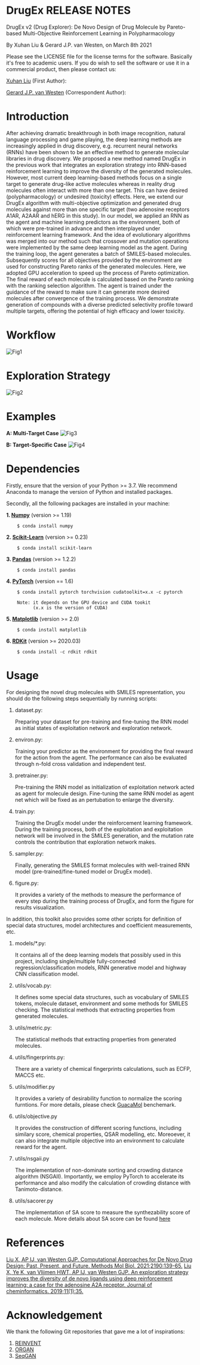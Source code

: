 DrugEx RELEASE NOTES
====================

DrugEx v2 (Drug Explorer): De Novo Design of Drug Molecule by Pareto-based Multi-Objective Reinforcement Learning in Polypharmacology

By Xuhan Liu & Gerard J.P. van Westen, on March 8th 2021

Please see the LICENSE file for the license terms for the software. Basically it's free to academic users. If you do wish to sell the software or use it in a commercial product, then please contact us:

   [Xuhan Liu](mailto:x.liu@lacdr.leidenuniv.nl) (First Author): 

   [Gerard J.P. van Westen](mailto:gerard@lacdr.leidenuniv.nl) (Correspondent Author): 

Introduction
=============
After achieving dramatic breakthrough in both image recognition, 
natural language processing and game playing, the deep learning methods 
are increasingly applied in drug discovery, e.g. recurrent neural 
networks (RNNs) have been shown to be an effective method to generate 
molecular libraries in drug discovery. We proposed a new method named 
DrugEx in the previous work that integrates an exploration strategy 
into RNN-based reinforcement learning to improve the diversity of the 
generated molecules. However, most current deep learning-based methods 
focus on a single target to generate drug-like active molecules whereas 
in reality drug molecules often interact with more than one target. 
This can have desired (polypharmacology) or undesired (toxicity) effects. 
Here, we extend our DrugEx algorithm with multi-objective optimization 
and generated drug molecules against more than one specific target 
(two adenosine receptors A1AR, A2AAR and hERG in this study). 
In our model, we applied an RNN as the agent and machine learning 
predictors as the environment, both of which were pre-trained in advance 
and then interplayed under reinforcement learning framework. And the idea 
of evolutionary algorithms was merged into our method such that crossover 
and mutation operations were implemented by the same deep learning model 
as the agent. During the training loop, the agent generates a batch of 
SMILES-based molecules. Subsequently scores for all objectives provided 
by the environment are used for constructing Pareto ranks of the generated 
molecules. Here, we adopted GPU acceleration to speed up the process of 
Pareto optimization. The final reward of each molecule is calculated 
based on the Pareto ranking with the ranking selection algorithm. The agent 
is trained under the guidance of the reward to make sure it can generate 
more desired molecules after convergence of the training process. We 
demonstrate generation of compounds with a diverse predicted selectivity 
profile toward multiple targets, offering the potential of high efficacy 
and lower toxicity.

Workflow
========
![Fig1](figures/fig_1.png)

Exploration Strategy
====================
![Fig2](figures/fig_2.png)

Examples
=========
**A: Multi-Target Case**
![Fig3](figures/fig_3A.png)

**B: Target-Specific Case**
![Fig4](figures/fig_3B.png)

Dependencies
============
Firstly, ensure that the version of your Python >= 3.7. 
We recommend Anaconda to manage the version of Python and installed packages.

Secondly, all the following packages are installed in your machine:

**1. [Numpy](https://numpy.org/)** (version >= 1.19)

        $ conda install numpy

**2. [Scikit-Learn](https://scikit-learn.org/stable/)** (version >= 0.23)

        $ conda install scikit-learn

**3. [Pandas](https://pandas.pydata.org/)** (version >= 1.2.2)

        $ conda install pandas

**4. [PyTorch](https://PyTorch.org/)**  (version == 1.6)

        $ conda install pytorch torchvision cudatoolkit=x.x -c pytorch 
    
        Note: it depends on the GPU device and CUDA tookit 
              (x.x is the version of CUDA)

**5. [Matplotlib](https://matplotlib.org/)** (version >= 2.0)

        $ conda install matplotlib
   
**6. [RDKit](https://www.rdkit.org/)** (version >= 2020.03)

        $ conda install -c rdkit rdkit
Usage
======
For designing the novel drug molecules with SMILES representation, you should do the following steps sequentially by running scripts:

1. dataset.py:
 
    Preparing your dataset for pre-training and fine-tuning the RNN model as initial states of exploitation 
    network and exploration network.
    
2. environ.py:

    Training your predictor as the environment for providing the final reward for the action from the agent. 
    The performance can also be evaluated through n-fold cross validation and independent test. 

3. pretrainer.py:

    Pre-training the RNN model as initialization of exploitation network acted as agent for molecule design.
    Fine-tuning the same RNN model as agent net which will be fixed as an pertubation to enlarge the 
    diversity.
    
4. train.py: 

    Training the DrugEx model under the reinforcement learning framework. During the training process, both of 
    the exploitation and exploitation network will be involved in the SMILES generation, and the mutation rate 
    controls the contribution that exploration network makes.
    
5. sampler.py:

    Finally, generating the SMILES format molecules with well-trained RNN model (pre-trained/fine-tuned model 
    or DrugEx model).
    
6. figure.py:

    It provides a variety of the methods to measure the performance of every step during the training process of 
    DrugEx, and form the figure for results visualization.     

        
In addition, this toolkit also provides some other scripts for definition of special data structures, model architectures and coefficient measurements, etc.

1. models/*.py:

    It contains all of the deep learning models that possibly used in this project, including single/multiple 
    fully-connected regression/classification models, RNN generative model and highway CNN classification model.

2. utils/vocab.py: 

    It defines some special data structures, such as vocabulary of SMILES tokens, molecule dataset, environment 
    and some methods for SMILES checking. 
    The statistical methods that extracting properties from generated molecules.

3. utils/metric.py:

    The statistical methods that extracting properties from generated molecules.

4. utils/fingerprints.py:

    There are a variety of chemical fingerprints calculations, such as ECFP, MACCS etc.

5. utils/modifier.py

    It provides a variety of desirability function to normalize the scoring furntions. 
    For more details, please check [GuacaMol](https://pubs.acs.org/doi/10.1021/acs.jcim.8b00839) benchemark.

6. utils/objective.py

    It provides the construction of different scoring functions, including similary score,
    chemical properties, QSAR modelling, etc. Moreoever, it can also integrate multiple 
    objective into an environment to calculate reward for the agent. 

7. utils/nsgaii.py

    The implementation of non-dominate sorting and crowding distance algorithm (NSGAII). 
    Importantly, we employ PyTorch to accelerate its performance and also modify the
    calculation of crowding distance with Tanimoto-distance.

8. utils/sacorer.py  
  
    The implementation of SA score to measure the synthezability score of each molecule.
    More details about SA score can be found [here](https://jcheminf.biomedcentral.com/articles/10.1186/1758-2946-1-8)


References
==========

[Liu X, AP IJ, van Westen GJP. Computational Approaches for De Novo Drug Design: Past, Present, and Future. Methods Mol Biol. 2021;2190:139-65.](https://link.springer.com/protocol/10.1007%2F978-1-0716-0826-5_6)
[Liu X, Ye K, van Vlijmen HWT, AP IJ, van Westen GJP. An exploration strategy improves the diversity of de novo ligands using deep reinforcement learning: a case for the adenosine A2A receptor. Journal of cheminformatics. 2019;11(1):35.](https://jcheminf.biomedcentral.com/articles/10.1186/s13321-019-0355-6)

Acknowledgement
===============
We thank the following Git repositories that gave me a lot of inspirations:
   
1. [REINVENT](https://github.com/MarcusOlivecrona/REINVENT)
2. [ORGAN](https://github.com/gablg1/ORGAN)
3. [SeqGAN](https://github.com/LantaoYu/SeqGAN)

